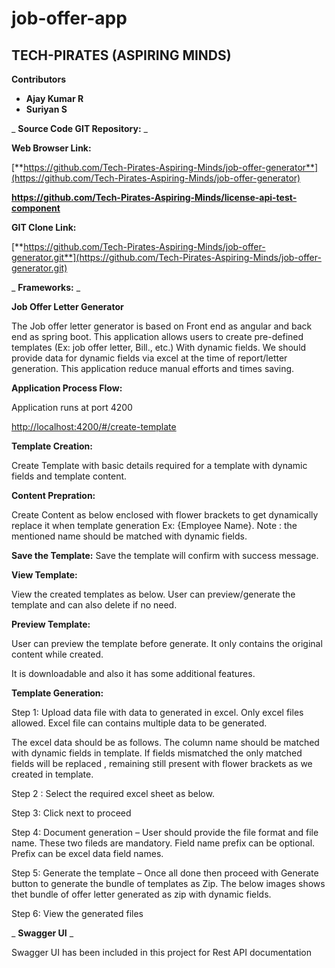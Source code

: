 # job-offer-app

## TECH-PIRATES (ASPIRING MINDS)

**Contributors**

- **Ajay Kumar R**
- **Suriyan S**

_ **Source Code GIT Repository:** _

**Web Browser Link:**

[**https://github.com/Tech-Pirates-Aspiring-Minds/job-offer-generator**](https://github.com/Tech-Pirates-Aspiring-Minds/job-offer-generator)

**https://github.com/Tech-Pirates-Aspiring-Minds/license-api-test-component**

**GIT Clone Link:**

[**https://github.com/Tech-Pirates-Aspiring-Minds/job-offer-generator.git**](https://github.com/Tech-Pirates-Aspiring-Minds/job-offer-generator.git)

_ **Frameworks:** _

**Job Offer Letter Generator**

The Job offer letter generator is based on Front end as angular and back end as spring boot. This application allows users to create pre-defined templates (Ex: job offer letter, Bill., etc.) With dynamic fields. We should provide data for dynamic fields via excel at the time of report/letter generation. This application reduce manual efforts and times saving.

**Application Process Flow:**

Application runs at port 4200

[http://localhost:4200/#/create-template](http://localhost:4200/#/create-template)

**Template Creation:**

Create Template with basic details required for a template with dynamic fields and template content.

**Content Prepration:**

Create Content as below enclosed with flower brackets to get dynamically replace it when template generation Ex: {Employee Name}. Note : the mentioned name should be matched with dynamic fields.


**Save the Template:**
Save the template will confirm with success message.

**View Template:**

View the created templates as below. User can preview/generate the template and can also delete if no need.

**Preview Template:**

User can preview the template before generate. It only contains the original content while created.

It is downloadable and also it has some additional features.

**Template Generation:**

Step 1: Upload data file with data to generated in excel. Only excel files allowed. Excel file can contains multiple data to be generated.

The excel data should be as follows. The column name should be matched with dynamic fields in template. If fields mismatched the only matched fields will be replaced , remaining still present with flower brackets as we created in template.

Step 2 : Select the required excel sheet as below.

Step 3: Click next to proceed

Step 4: Document generation – User should provide the file format and file name. These two fileds are mandatory. Field name prefix can be optional. Prefix can be excel data field names.

Step 5: Generate the template – Once all done then proceed with Generate button to generate the bundle of templates as Zip. The below images shows thet bundle of offer letter generated as zip with dynamic fields.

Step 6: View the generated files


_ **Swagger UI** _

Swagger UI has been included in this project for Rest API documentation


